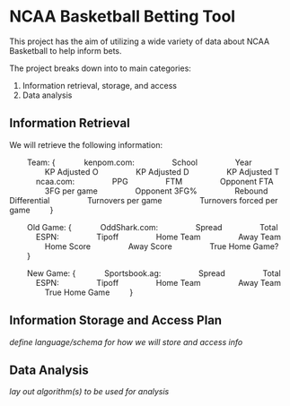 # NCAA Basketball Betting Tool
This project has the aim of utilizing a wide variety of data about NCAA Basketball to help inform bets.

The project breaks down into to main categories: 
1. Information retrieval, storage, and access
2. Data analysis

## Information Retrieval
We will retrieve the following information:

        Team: {
            kenpom.com:
                School
                Year
                KP Adjusted O
                KP Adjusted D
                KP Adjusted T
            ncaa.com:
                PPG
                FTM
                Opponent FTA
                3FG per game
                Opponent 3FG%
                Rebound Differential
                Turnovers per game
                Turnovers forced per game
        }

        Old Game: {
            OddShark.com:
                Spread
                Total
            ESPN:
                Tipoff
                Home Team
                Away Team
                Home Score
                Away Score
                True Home Game?
        }

        New Game: {
            Sportsbook.ag:
                Spread
                Total
            ESPN:
                Tipoff
                Home Team
                Away Team
                True Home Game
        }

## Information Storage and Access Plan
*define language/schema for how we will store and access info*

## Data Analysis
*lay out algorithm(s) to be used for analysis*
